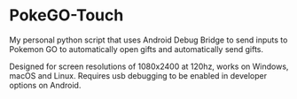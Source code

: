 # PokeGO-Touch

My personal python script that uses Android Debug Bridge to send inputs to Pokemon GO to automatically open gifts and automatically send gifts.

Designed for screen resolutions of 1080x2400 at 120hz, works on Windows, macOS and Linux. Requires usb debugging to be enabled in developer options on Android.